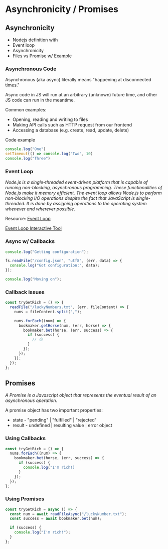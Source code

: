 # Asynchronicity / Promises

## Asynchronicity

- Nodejs definition with
- Event loop
- Asynchronicity
- Files vs Promise w/ Example

### Asynchronous Code

Asynchronous (aka async) literally means "happening at disconnected times."

Async code in JS will run at an arbitrary (unknown) future time, and other JS code can run in the meantime.

Common examples:

- Opening, reading and writing to files
- Making API calls such as HTTP request from our frontend
- Accessing a database (e.g. create, read, update, delete)

Code example

```js
console.log("One")
setTimeout(() => console.log("Two", 10)
console.log("Three")
```

### Event Loop

_Node.js is a single-threaded event-driven platform that is capable of running non-blocking, asynchronous programming. These functionalities of Node.js make it memory efficient. The event loop allows Node.js to perform non-blocking I/O operations despite the fact that JavaScript is single-threaded. It is done by assigning operations to the operating system whenever and wherever possible._

Resource: [Event Loop](https://www.geeksforgeeks.org/node-js-event-loop/)

[Event Loop Interactive Tool](http://latentflip.com/loupe/?code=JC5vbignYnV0dG9uJywgJ2NsaWNrJywgZnVuY3Rpb24gb25DbGljaygpIHsKICAgIHNldFRpbWVvdXQoZnVuY3Rpb24gdGltZXIoKSB7CiAgICAgICAgY29uc29sZS5sb2coJ1lvdSBjbGlja2VkIHRoZSBidXR0b24hJyk7ICAgIAogICAgfSwgMjAwMCk7Cn0pOwoKY29uc29sZS5sb2coIkhpISIpOwoKc2V0VGltZW91dChmdW5jdGlvbiB0aW1lb3V0KCkgewogICAgY29uc29sZS5sb2coIkNsaWNrIHRoZSBidXR0b24hIik7Cn0sIDUwMDApOwoKY29uc29sZS5sb2coIldlbGNvbWUgdG8gbG91cGUuIik7!!!PGJ1dHRvbj5DbGljayBtZSE8L2J1dHRvbj4%3D)

### Async w/ Callbacks

```js
console.log("Getting configuration");

fs.readFile("/config.json", "utf8", (err, data) => {
  console.log("Got configuration:", data);
});

console.log("Moving on");
```

### Callback issues

```js
const tryGetRich = () => {
  readFile("/luckyNumbers.txt", (err, fileContent) => {
    nums = fileContent.split(",");

    nums.forEach((num) => {
      bookmaker.getHorse(num, (err, horse) => {
        bookmaker.bet(horse, (err, success) => {
          if (success) {
            // 😥
          }
        });
      });
    });
  });
};
```

## Promises

_A Promise is a Javascript object that represents the eventual result of an asynchronous operation._

A promise object has two important properties:
- state - "pending" | "fulfilled" | "rejected"
- result - undefined | resulting value | error object

### Using Callbacks

```js
const tryGetRich = () => {
  nums.forEach((num) => {
    bookmaker.bet(horse, (err, success) => {
      if (success) {
        console.log("I'm rich!)
      }
    });
  });
};
```

### Using Promises

```js
const tryGetRich = async () => {
  const num = await readFileAsync("/luckyNumber.txt");
  const success = await bookmaker.bet(num);

  if (success) {
    console.log("I'm rich!");
  }
};
```


